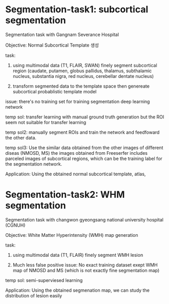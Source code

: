 # Segmentation-task1: subcortical segmentation
Segmentation task with Gangnam Severance Hospital

Objective: Normal Subcortical Template 생성

task: 
1. using multimodal data (T1, FLAIR, SWAN) finely segment subcortical region (caudate, putamen, globus pallidus, thalamus, subthalamic nucleus, substantia nigra, red nucleus, cerebellar dentate nucleus)

2. transform segmented data to the template space then genereate subcortical probablistic template model

issue: there's no training set for training segmentation deep learning network

temp sol: transfer learning with manual ground truth generation but the ROI seem not suitable for transfer learning

temp sol2: manually segment ROIs and train the network and feedfoward the other data.

temp sol3: Use the similar data obtained from the other images of different diseas (NMOSD, MS)
the images obtained from Freeserfer includes parceled images of subcortical regions, which can be the training label for the segmentation network.

Application: Using the obtained normal subcortical template, atlas, 


# Segmentation-task2: WHM segmentation
Segmentation task with changwon gyeongsang national university hospital (CGNUH)

Objective: White Matter Hyperintensity (WMH) map generation

task: 
1. using multimodal data (T1, FLAIR) finely segment WMH lesion

2. Much less false positive
issue: No exact training dataset exept WMH map of NMOSD and MS (which is not exactly fine segmentation map)

temp sol: semi-superviesed learning

Application: Using the obtained segmenation map, we can study the distribution of lesion easily
